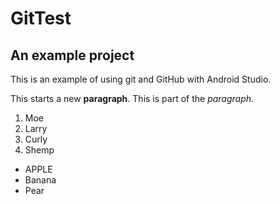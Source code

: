 # GitTest
## An example project

This is an example of using git and GitHub with
Android Studio.

This starts a new **paragraph**.
This is part of the *paragraph*.

1. Moe
1. Larry
1. Curly
1. Shemp

- APPLE
- Banana
- Pear

